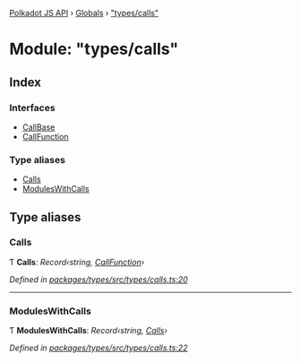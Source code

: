 [Polkadot JS API](../README.md) › [Globals](../globals.md) › ["types/calls"](_types_calls_.md)

# Module: "types/calls"

## Index

### Interfaces

* [CallBase](../interfaces/_types_calls_.callbase.md)
* [CallFunction](../interfaces/_types_calls_.callfunction.md)

### Type aliases

* [Calls](_types_calls_.md#calls)
* [ModulesWithCalls](_types_calls_.md#moduleswithcalls)

## Type aliases

###  Calls

Ƭ **Calls**: *Record‹string, [CallFunction](../interfaces/_types_calls_.callfunction.md)›*

*Defined in [packages/types/src/types/calls.ts:20](https://github.com/polkadot-js/api/blob/14874f41f7/packages/types/src/types/calls.ts#L20)*

___

###  ModulesWithCalls

Ƭ **ModulesWithCalls**: *Record‹string, [Calls](_types_calls_.md#calls)›*

*Defined in [packages/types/src/types/calls.ts:22](https://github.com/polkadot-js/api/blob/14874f41f7/packages/types/src/types/calls.ts#L22)*

